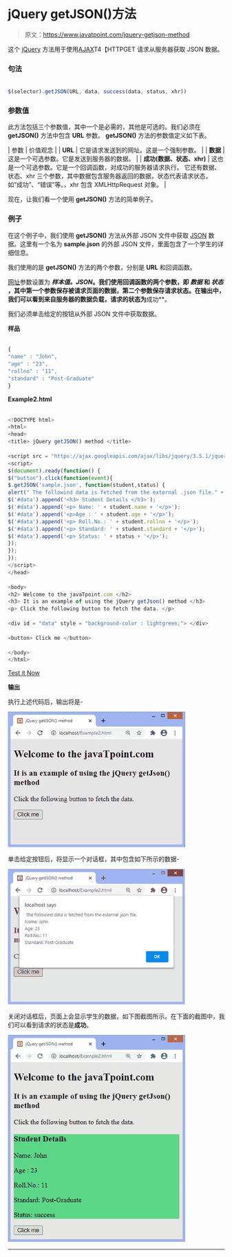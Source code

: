 # jQuery getJSON()方法

> 原文：<https://www.javatpoint.com/jquery-getjson-method>

这个 [jQuery](https://www.javatpoint.com/jquery-tutorial) 方法用于使用[AJAX](https://www.javatpoint.com/ajax-tutorial)T4【HTTPGET 请求从服务器获取 JSON 数据。

### 句法

```js

$(selector).getJSON(URL, data, success(data, status, xhr))

```

### 参数值

此方法包括三个参数值，其中一个是必需的，其他是可选的。我们必须在 **getJSON()** 方法中包含 **URL** 参数。 **getJSON()** 方法的参数值定义如下表。

| 参数 | 价值观念 |
| **URL** | 它是请求发送到的网址。这是一个强制参数。 |
| **数据** | 这是一个可选参数。它是发送到服务器的数据。 |
| **成功(数据、状态、xhr)** | 这也是一个可选参数。它是一个回调函数，对成功的服务器请求执行。
它还有数据、状态、xhr 三个参数，其中数据包含服务器返回的数据，状态代表请求状态，如“成功”、“错误”等。，xhr 包含 XMLHttpRequest 对象。 |

现在，让我们看一个使用 **getJSON()** 方法的简单例子。

### 例子

在这个例子中，我们使用 **getJSON()** 方法从外部 JSON 文件中获取 [JSON](https://www.javatpoint.com/json-tutorial) 数据。这里有一个名为 **sample.json** 的外部 JSON 文件，里面包含了一个学生的详细信息。

我们使用的是 **getJSON()** 方法的两个参数，分别是 **URL** 和回调函数。

[网址](https://www.javatpoint.com/url-full-form)参数设置为 ***样本值。*JSON**。我们使用回调函数的两个参数，即 ***数据*** 和 ***状态*** ，其中第一个参数保存被请求页面的数据，第二个参数保存请求状态。在输出中，我们可以看到来自服务器的数据负载，请求的状态为**成功**。

我们必须单击给定的按钮从外部 JSON 文件中获取数据。

**样品**

```js

{
"name" : "John",
"age" : "23",
"rollno" : "11",
"standard" : "Post-Graduate"
}

```

**Example2.html**

```js

<!DOCTYPE html>
<html>
<head>
<title> jQuery getJSON() method </title>

<script src = "https://ajax.googleapis.com/ajax/libs/jquery/3.5.1/jquery.min.js"> </script>
<script>
$(document).ready(function() {
$("button").click(function(event){
$.getJSON('sample.json', function(student,status) {
alert(" The followind data is fetched from the external .json file." + "\nName: " + student.name + "\nAge: " + student.age + "\nRoll.No.: " + student.rollno + "\nStandard: " + student.standard);
$('#data').append('<h3> Student Details </h3>');
$('#data').append('<p> Name: ' + student.name + '</p>');
$('#data').append('<p>Age : ' + student.age + '</p>');
$('#data').append('<p> Roll.No.: ' + student.rollno + '</p>');
$('#data').append('<p> Standard: ' + student.standard + '</p>');
$('#data').append('<p> Status: ' + status + '</p>');
});
});
});
</script>
</head>

<body>
<h2> Welcome to the javaTpoint.com </h2>
<h3> It is an example of using the jQuery getJson() method </h3>
<p> Click the following button to fetch the data. </p>

<div id = "data" style = "background-color : lightgreen;"> </div>

<button> Click me </button>

</body>
</html>

```

[Test it Now](https://www.javatpoint.com/oprweb/test.jsp?filename=jquery-getjson-method1)

**输出**

执行上述代码后，输出将是-

![jQuery getJSON() method](img/2e79f48cccd16ccca52ecc7ab7293668.png)

单击给定按钮后，将显示一个对话框，其中包含如下所示的数据-

![jQuery getJSON() method](img/17154a144dfd3d9d34b636615f5a3a92.png)

关闭对话框后，页面上会显示学生的数据，如下图截图所示。在下面的截图中，我们可以看到请求的状态是**成功**。

![jQuery getJSON() method](img/e94b8d8ceffa6ca4cc8178dca2573d17.png)

* * *
